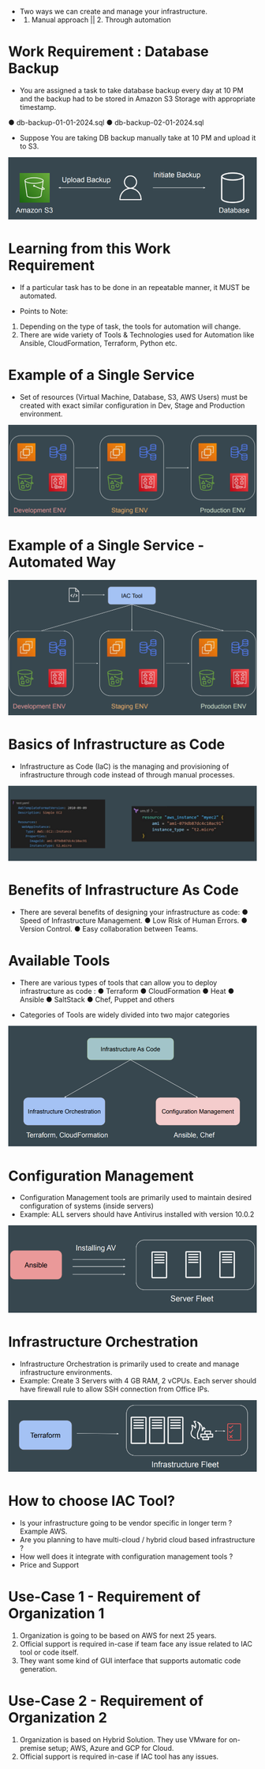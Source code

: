 - Two ways we can create and manage your infrastructure.
- 1. Manual approach   ||   2. Through automation
# Work Requirement : Database Backup

- You are assigned a task to take database backup every day at 10 PM and the backup had to be stored in Amazon S3 Storage with appropriate timestamp.

● db-backup-01-01-2024.sql 
● db-backup-02-01-2024.sql 

- Suppose You are taking DB backup manually take at 10 PM and upload it to S3.

![](../../Image%20Resources/Screenshot%202024-12-28%20130952.png)

# Learning from this Work Requirement 

- If a particular task has to be done in an repeatable manner, it MUST be automated.

- Points to Note:
1. Depending on the type of task, the tools for automation will change.
2. There are wide variety of Tools & Technologies used for Automation like Ansible, CloudFormation, Terraform, Python etc.


# Example of a Single Service 

- Set of resources (Virtual Machine, Database, S3, AWS Users) must be created with exact similar configuration in Dev, Stage and Production environment.

![](images/Screenshot%202024-12-28%20130529.png)

# Example of a Single Service - Automated Way

![](../../Image%20Resources/Screenshot%202024-12-28%20131007.png)

# Basics of Infrastructure as Code 

- Infrastructure as Code (IaC) is the managing and provisioning of infrastructure through code instead of through manual processes.

![](../../Image%20Resources/Screenshot%202024-12-28%20131020.png)

# Benefits of Infrastructure As Code 

- There are several benefits of designing your infrastructure as code: 
● Speed of Infrastructure Management.
● Low Risk of Human Errors.
● Version Control. 
● Easy collaboration between Teams.

# Available Tools
- There are various types of tools that can allow you to deploy infrastructure as code :
● Terraform
● CloudFormation 
● Heat 
● Ansible 
● SaltStack 
● Chef, Puppet and others

- Categories of Tools are widely divided into two major categories

![](../../Image%20Resources/Screenshot%202024-12-28%20131046.png)

# Configuration Management 

- Configuration Management tools are primarily used to maintain desired configuration of systems (inside servers) 
- Example: ALL servers should have Antivirus installed with version 10.0.2

![](../../Image%20Resources/Screenshot%202024-12-28%20131055.png)

# Infrastructure Orchestration 

- Infrastructure Orchestration is primarily used to create and manage infrastructure environments.
- Example: Create 3 Servers with 4 GB RAM, 2 vCPUs. Each server should have firewall rule to allow SSH connection from Office IPs.

![](../../Image%20Resources/Screenshot%202024-12-28%20131106.png)

# How to choose IAC Tool?

- Is your infrastructure going to be vendor specific in longer term ? Example AWS.
- Are you planning to have multi-cloud / hybrid cloud based infrastructure ?
- How well does it integrate with configuration management tools ?
- Price and Support 

# Use-Case 1 - Requirement of Organization 1

1. Organization is going to be based on AWS for next 25 years. 
2. Official support is required in-case if team face any issue related to IAC tool or code itself.
3. They want some kind of GUI interface that supports automatic code generation.

# Use-Case 2 - Requirement of Organization 2

1. Organization is based on Hybrid Solution. They use VMware for on-premise setup; AWS, Azure and GCP for Cloud.
2. Official support is required in-case if IAC tool has any issues.